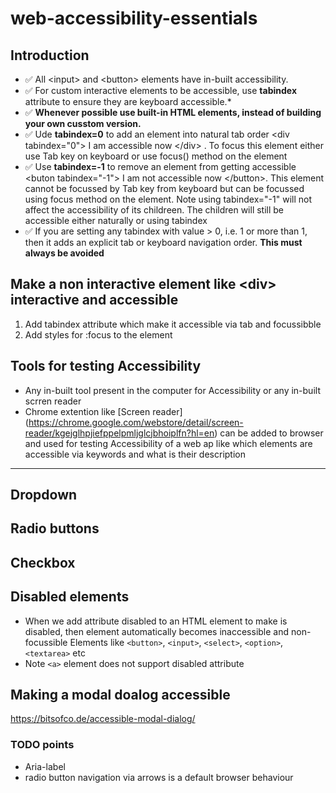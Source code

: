 # web-accessibility-essentials
## Introduction 
* ✅ All \<input> and \<button> elements have in-built accessibility.
* ✅ For custom interactive elements to be accessible, use **tabindex** attribute to ensure they are keyboard accessible.*    
* ✅ **Whenever possible use built-in HTML elements, instead of building your own cusstom version.**
* ✅ Ude **tabindex=0** to add an element into natural tab order \<div tabindex="0"> I am accessible now \</div> . To focus this element either use Tab key on keyboard or use focus() method on the element
* ✅ Use **tabindex=-1** to remove an element from getting accessible \<buton tabindex="-1"> I am not accessible now \</button>. This element cannot be focussed by Tab key from keyboard but can be focussed using focus method on the element. Note using tabindex="-1" will not affect the accessibility of its childreen. The children will still be accessible either naturally or using tabindex
* ✅ If you are setting any tabindex with value > 0, i.e. 1 or more than 1, then it adds an explicit tab or keyboard navigation order. **This must always be avoided**
  
## Make a non interactive element like **\<div>** interactive and accessible 
1. Add tabindex attribute which make it accessible via tab and focussibble
1. Add styles for :focus to the element

## Tools for testing Accessibility
- Any in-built tool present in the computer for Accessibility or any in-built scrren reader
- Chrome extention like [Screen reader] (https://chrome.google.com/webstore/detail/screen-reader/kgejglhpjiefppelpmljglcjbhoiplfn?hl=en) can be added to browser and  used for testing Accessibility of a web ap like which elements are accessible via keywords and what is their description


---

## Dropdown

## Radio buttons

## Checkbox



## Disabled elements
- When we add attribute disabled to an HTML element to make is disabled, then element automatically becomes inaccessible and non-focussible 
Elements like `<button>`, `<input>`, `<select>`, `<option>`, `<textarea>` etc
- Note `<a>` element does not support disabled attribute 


## Making a modal doalog accessible
https://bitsofco.de/accessible-modal-dialog/

### TODO points
- Aria-label
- radio button navigation via arrows is a default browser behaviour
